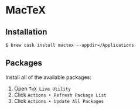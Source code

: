 # MacTeX

## Installation

```ShellSession
$ brew cask install mactex --appdir=/Applications
```

## Packages

Install all of the available packages:
1. Open `TeX Live Utility`
2. Click `Actions ‣ Refresh Package List`
3. Click `Actions ‣ Update All Packages`
